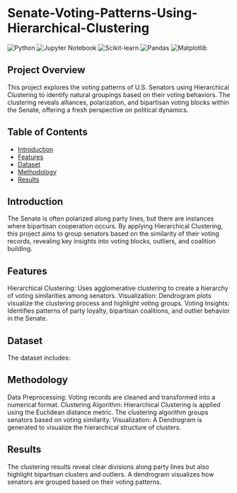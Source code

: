 # Senate-Voting-Patterns-Using-Hierarchical-Clustering

![Python](https://img.shields.io/badge/Python-3.8+-green)
![Jupyter Notebook](https://img.shields.io/badge/Tools-Jupyter%20Notebook-orange)
![Scikit-learn](https://img.shields.io/badge/Library-Scikit--learn-blue)
![Pandas](https://img.shields.io/badge/Library-Pandas-yellow)
![Matplotlib](https://img.shields.io/badge/Library-Matplotlib-lightblue)

## Project Overview
This project explores the voting patterns of U.S. Senators using Hierarchical Clustering to identify natural groupings based on their voting behaviors. The clustering reveals alliances, polarization, and bipartisan voting blocks within the Senate, offering a fresh perspective on political dynamics.

## Table of Contents
- [Introduction](#introduction)
- [Features](#features)
- [Dataset](#dataset)
- [Methodology](#methodology)
- [Results](#results)
  
## Introduction
The Senate is often polarized along party lines, but there are instances where bipartisan cooperation occurs. By applying Hierarchical Clustering, this project aims to group senators based on the similarity of their voting records, revealing key insights into voting blocks, outliers, and coalition building.

## Features

Hierarchical Clustering: Uses agglomerative clustering to create a hierarchy of voting similarities among senators.
Visualization: Dendrogram plots visualize the clustering process and highlight voting groups.
Voting Insights: Identifies patterns of party loyalty, bipartisan coalitions, and outlier behavior in the Senate.

## Dataset
The dataset includes:


## Methodology
Data Preprocessing: Voting records are cleaned and transformed into a numerical format.
Clustering Algorithm:
Hierarchical Clustering is applied using the Euclidean distance metric.
The clustering algorithm groups senators based on voting similarity.
Visualization: A Dendrogram is generated to visualize the hierarchical structure of clusters.

## Results
The clustering results reveal clear divisions along party lines but also highlight bipartisan clusters and outliers.
A dendrogram visualizes how senators are grouped based on their voting patterns.
